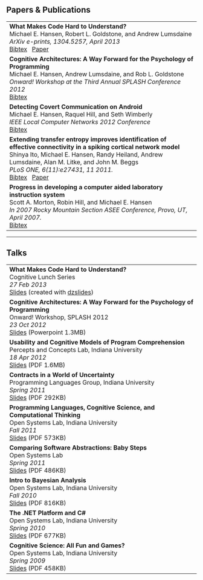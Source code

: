 <!-- 
.. title: Publications and Talks
.. slug: pubs_talks
.. date: 2013/02/03 16:32:17
.. tags:
.. link: 
.. description: 
-->

Papers &amp; Publications
-------------------------
<table id="publications">

<tr>
<td>
    <b>What Makes Code Hard to Understand?</b><br />
    Michael E. Hansen, Robert L. Goldstone, and Andrew Lumsdaine<br />
    <em>ArXiv e-prints, 1304.5257, April 2013</em><br />
    <a href="../assets/hansen2013codehard.bib" class="btn">Bibtex</a> &nbsp; <a href="http://arxiv.org/abs/1304.5257" class="btn btn-info" target="_blank">Paper</a>
</td>
</tr>

<tr>
<td>
    <b>Cognitive Architectures: A Way Forward for the Psychology of Programming</b><br />
    Michael E. Hansen, Andrew Lumsdaine, and Rob L. Goldstone<br />
    <em>Onward! Workshop at the Third Annual SPLASH Conference 2012</em><br />
    <a href="../assets/hansen2012cognitive.bib" class="btn">Bibtex</a>
</td>
</tr>

<tr>
<td>
    <b>Detecting Covert Communication on Android</b><br />
    Michael E. Hansen, Raquel Hill, and Seth Wimberly<br />
    <em>IEEE Local Computer Networks 2012 Conference</em><br />
    <a href="../assets/hansen2012covert.bib" class="btn">Bibtex</a>
</td>
</tr>

<tr>
<td>
    <b>Extending transfer entropy improves identification of effective connectivity in a spiking cortical network model</b><br />
    Shinya Ito, Michael E. Hansen, Randy Heiland, Andrew Lumsdaine, Alan M. Litke, and John M. Beggs<br />
    <em>PLoS ONE, 6(11):e27431, 11 2011.</em><br />
    <a href="../assets/ito2011extending.bib" class="btn">Bibtex</a> &nbsp; <a href="http://www.plosone.org/article/info%3Adoi%2F10.1371%2Fjournal.pone.0027431" class="btn btn-info" target="_blank">Paper</a>
</td>
</tr>

<tr>
<td>
    <b>Progress in developing a computer aided laboratory instruction system</b><br />
    Scott A. Morton, Robin Hill, and Michael E. Hansen<br />
    <em>In 2007 Rocky Mountain Section ASEE Conference, Provo, UT, April 2007.</em><br />
    <a href="../assets/morton2007progress.bib" class="btn">Bibtex</a>
</td>
</tr>

</thead>
</table>

<hr />

Talks
-----
<table id="publications">
<tr>
<td>
    <b>What Makes Code Hard to Understand?</b><br />
    Cognitive Lunch Series<br />
    <em>27 Feb 2013</em><br />
    <a href="../talks/coglunch_2013" class="btn btn-primary" target="_blank">Slides</a>
    <span class="muted">
        (created with <a href="http://paulrouget.com/dzslides/">dzslides</a>)
    </span>
</td>
</tr>

<tr>
<td>
    <b>Cognitive Architectures: A Way Forward for the Psychology of Programming</b><br />
    Onward! Workshop, SPLASH 2012<br />
    <em>23 Oct 2012</em><br />
    <a href="../assets/onward_fall_2012.pptx" class="btn btn-primary">Slides</a>
    <span class="muted">(Powerpoint 1.3MB)</span>
</td>
</tr>

<tr>
<td>
    <b>Usability and Cognitive Models of Program Comprehension</b><br />
    Percepts and Concepts Lab, Indiana University <br />
    <em>18 Apr 2012</em><br />
    <a href="../assets/pcl_spring_2012.pdf" class="btn btn-primary">Slides</a>
    <span class="muted">(PDF 1.6MB)</span>
</td>
</tr>

<tr>
<td>
    <b>Contracts in a World of Uncertainty</b><br />
    Programming Languages Group, Indiana University<br />
    <em>Spring 2011</em><br />
    <a href="../assets/pl_wonks_spring_2011_slides.pdf" class="btn btn-primary">Slides</a>
    <span class="muted">(PDF 292KB)</span>
</td>
</tr>

<tr>
<td>
    <b>Programming Languages, Cognitive Science, and Computational Thinking</b><br />
    Open Systems Lab, Indiana University<br />
    <em>Fall 2011</em><br />
    <a href="../assets/osl_fall_2011_slides.pdf" class="btn btn-primary">Slides</a>
    <span class="muted">(PDF 573KB)</span>
</td>
</tr>

<tr>
<td>
    <b>Comparing Software Abstractions: Baby Steps</b><br />
    Open Systems Lab<br />
    <em>Spring 2011</em><br />
    <a href="../assets/osl_spring_2011_slides.pdf" class="btn btn-primary">Slides</a>
    <span class="muted">(PDF 486KB)</span>
</td>
</tr>

<tr>
<td>
    <b>Intro to Bayesian Analysis</b><br />
    Open Systems Lab, Indiana University<br />
    <em>Fall 2010</em><br />
    <a href="../assets/osl_fall_2010_slides.pdf" class="btn btn-primary">Slides</a>
    <span class="muted">(PDF 816KB)</span>
</td>
</tr>

<tr>
<td>
    <b>The .NET Platform and C#</b><br />
    Open Systems Lab, Indiana University<br />
    <em>Spring 2010</em><br />
    <a href="../assets/osl_spring_2010_slides.pdf" class="btn btn-primary">Slides</a>
    <span class="muted">(PDF 677KB)</span>
</td>
</tr>

<tr>
<td>
    <b>Cognitive Science: All Fun and Games?</b><br />
    Open Systems Lab, Indiana University<br />
    <em>Spring 2009</em><br />
    <a href="../assets/osl_fall_2009_slides.pdf" class="btn btn-primary">Slides</a>
    <span class="muted">(PDF 458KB)</span>
</td>
</tr>

</thead>
</table>
